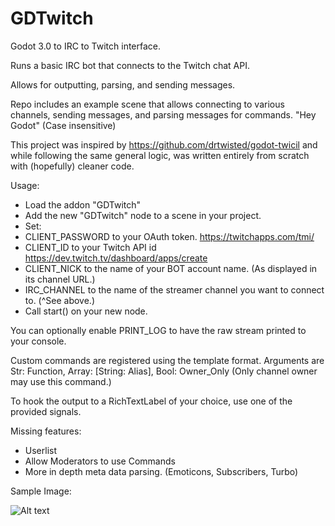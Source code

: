 # GDTwitch

Godot 3.0 to IRC to Twitch interface.

Runs a basic IRC bot that connects to the Twitch chat API.

Allows for outputting, parsing, and sending messages.

Repo includes an example scene that allows connecting to various channels, sending messages, and parsing messages for commands. "Hey Godot" (Case insensitive)

This project was inspired by https://github.com/drtwisted/godot-twicil and while following the same general logic, was written entirely from scratch with (hopefully) cleaner code.

Usage:
* Load the addon "GDTwitch"
* Add the new "GDTwitch" node to a scene in your project.
* Set:
* CLIENT_PASSWORD to your OAuth token. https://twitchapps.com/tmi/
* CLIENT_ID to your Twitch API id https://dev.twitch.tv/dashboard/apps/create
* CLIENT_NICK to the name of your BOT account name. (As displayed in its channel URL.)
* IRC_CHANNEL to the name of the streamer channel you want to connect to. (^See above.)
* Call start() on your new node.

You can optionally enable PRINT_LOG to have the raw stream printed to your console.

Custom commands are registered using the template format. Arguments are Str: Function, Array: [String: Alias], Bool: Owner_Only (Only channel owner may use this command.)

To hook the output to a RichTextLabel of your choice, use one of the provided signals.

Missing features:
* Userlist
* Allow Moderators to use Commands
* More in depth meta data parsing. (Emoticons, Subscribers, Turbo)

Sample Image:

![Alt text](/addons/GDTwitch/Example.png?raw=true "Title")
